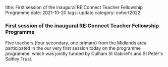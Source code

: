 title: First session of the inaugural RE:Connect Teacher Fellowship Programme
date: 2021-10-20
tags: update
category: cohort2022

### First session of the inaugural RE:Connect Teacher Fellowship Programme

Five teachers (four secondary, one primary) from the Midlands area participated in the our very first session today on the programme programme, which was jointly funded by Culham St Gabriel's and St Peter's Saltley Trust.

